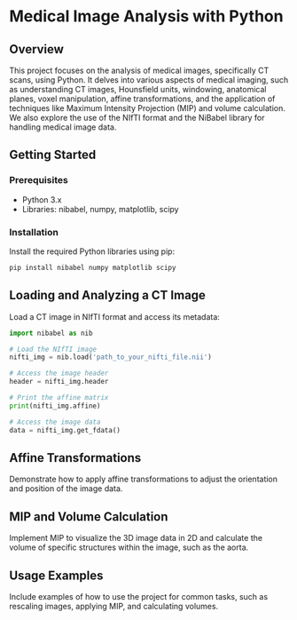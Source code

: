 # Medical Image Analysis with Python

## Overview
This project focuses on the analysis of medical images, specifically CT scans, using Python. It delves into various aspects of medical imaging, such as understanding CT images, Hounsfield units, windowing, anatomical planes, voxel manipulation, affine transformations, and the application of techniques like Maximum Intensity Projection (MIP) and volume calculation. We also explore the use of the NIfTI format and the NiBabel library for handling medical image data.

## Getting Started

### Prerequisites
- Python 3.x
- Libraries: nibabel, numpy, matplotlib, scipy

### Installation
Install the required Python libraries using pip:
```bash
pip install nibabel numpy matplotlib scipy
```

## Loading and Analyzing a CT Image
Load a CT image in NIfTI format and access its metadata:

```python
import nibabel as nib

# Load the NIfTI image
nifti_img = nib.load('path_to_your_nifti_file.nii')

# Access the image header
header = nifti_img.header

# Print the affine matrix
print(nifti_img.affine)

# Access the image data
data = nifti_img.get_fdata()
```

## Affine Transformations
Demonstrate how to apply affine transformations to adjust the orientation and position of the image data.

## MIP and Volume Calculation
Implement MIP to visualize the 3D image data in 2D and calculate the volume of specific structures within the image, such as the aorta.

## Usage Examples
Include examples of how to use the project for common tasks, such as rescaling images, applying MIP, and calculating volumes.

